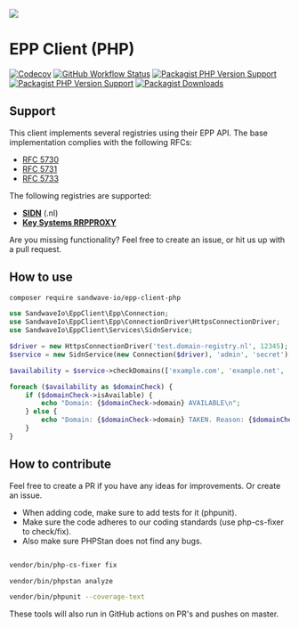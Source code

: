 [![](https://user-images.githubusercontent.com/60096509/91668964-54ecd500-eb11-11ea-9c35-e8f0b20b277a.png)](https://sandwave.io)

# EPP Client (PHP)

[![Codecov](https://codecov.io/gh/sandwave-io/epp-client-php/branch/master/graph/badge.svg?token=CWWIFWRKZC)](https://codecov.io/gh/sandwave-io/epp-client-php)
[![GitHub Workflow Status](https://img.shields.io/github/workflow/status/sandwave-io/epp-client-php/CI)](https://github.com/sandwave-io/epp-client-php/actions)
[![Packagist PHP Version Support](https://img.shields.io/packagist/php-v/sandwave-io/epp-client-php)](https://packagist.org/packages/sandwave-io/epp-client-php)
[![Packagist PHP Version Support](https://img.shields.io/packagist/v/sandwave-io/epp-client-php)](https://packagist.org/packages/sandwave-io/epp-client-php)
[![Packagist Downloads](https://img.shields.io/packagist/dt/sandwave-io/epp-client-php)](https://packagist.org/packages/sandwave-io/epp-client-php)

## Support

This client implements several registries using their EPP API. The base implementation complies with the following RFCs:

* [RFC 5730](https://tools.ietf.org/html/rfc5730)
* [RFC 5731](https://tools.ietf.org/html/rfc5731)
* [RFC 5733](https://tools.ietf.org/html/rfc5733)

The following registries are supported:

* [**SIDN**](https://sidn.nl) (.nl)
* [**Key Systems RRPPROXY**](https://www.rrpproxy.net/API/EPP)

Are you missing functionality? Feel free to create an issue, or hit us up with a pull request.

## How to use

```bash
composer require sandwave-io/epp-client-php
```

```php
use SandwaveIo\EppClient\Epp\Connection;
use SandwaveIo\EppClient\Epp\ConnectionDriver\HttpsConnectionDriver;
use SandwaveIo\EppClient\Services\SidnService;

$driver = new HttpsConnectionDriver('test.domain-registry.nl', 12345);
$service = new SidnService(new Connection($driver), 'admin', 'secret');

$availability = $service->checkDomains(['example.com', 'example.net', 'example.org']);

foreach ($availability as $domainCheck) {
    if ($domainCheck->isAvailable) {
        echo "Domain: {$domainCheck->domain} AVAILABLE\n";
    } else {
        echo "Domain: {$domainCheck->domain} TAKEN. Reason: {$domainCheck->reason}\n";
    }
}
```

## How to contribute

Feel free to create a PR if you have any ideas for improvements. Or create an issue.

* When adding code, make sure to add tests for it (phpunit).
* Make sure the code adheres to our coding standards (use php-cs-fixer to check/fix). 
* Also make sure PHPStan does not find any bugs.

```bash

vendor/bin/php-cs-fixer fix

vendor/bin/phpstan analyze

vendor/bin/phpunit --coverage-text

```

These tools will also run in GitHub actions on PR's and pushes on master.
